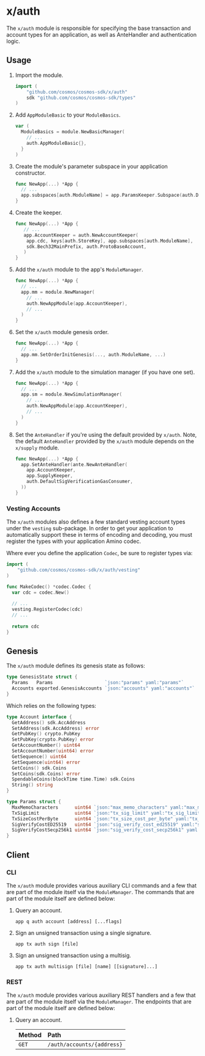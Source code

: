 # x/auth

The `x/auth` module is responsible for specifying the base transaction and
account types for an application, as well as AnteHandler and authentication logic.

## Usage

1. Import the module.

   ```go
   import (
       "github.com/cosmos/cosmos-sdk/x/auth"
       sdk "github.com/cosmos/cosmos-sdk/types"
   )
   ```

2. Add `AppModuleBasic` to your `ModuleBasics`.

    ```go
    var (
      ModuleBasics = module.NewBasicManager(
        // ...
        auth.AppModuleBasic{},
      }
    )
    ```

3. Create the module's parameter subspace in your application constructor.

   ```go
   func NewApp(...) *App {
     // ...
     app.subspaces[auth.ModuleName] = app.ParamsKeeper.Subspace(auth.DefaultParamspace)
   }
   ```

4. Create the keeper.

   ```go
   func NewApp(...) *App {
      // ...
      app.AccountKeeper = auth.NewAccountKeeper(
       app.cdc, keys[auth.StoreKey], app.subspaces[auth.ModuleName], 
       sdk.Bech32MainPrefix, auth.ProtoBaseAccount,
      )
   }
   ```

5. Add the `x/auth` module to the app's `ModuleManager`.

   ```go
   func NewApp(...) *App {
     // ...
     app.mm = module.NewManager(
       // ...
       auth.NewAppModule(app.AccountKeeper),
       // ...
     )
   }
   ```

6. Set the `x/auth` module genesis order.

   ```go
   func NewApp(...) *App {
     // ...
     app.mm.SetOrderInitGenesis(..., auth.ModuleName, ...)
   }
   ```

7. Add the `x/auth` module to the simulation manager (if you have one set).

   ```go
   func NewApp(...) *App {
     // ...
     app.sm = module.NewSimulationManager(
       // ...
       auth.NewAppModule(app.AccountKeeper),
       // ...
     )
   }

8. Set the `AnteHandler` if you're using the default provided by `x/auth`. Note,
the default `AnteHandler` provided by the `x/auth` module depends on the `x/supply`
module.

   ```go
   func NewApp(...) *App {
     app.SetAnteHandler(ante.NewAnteHandler(
       app.AccountKeeper,
       app.SupplyKeeper,
       auth.DefaultSigVerificationGasConsumer,
     ))
   }
   ```

### Vesting Accounts

The `x/auth` modules also defines a few standard vesting account types under the
`vesting` sub-package. In order to get your application to automatically support
these in terms of encoding and decoding, you must register the types with your
application Amino codec.

Where ever you define the application `Codec`, be sure to register types via:

```go
import (
    "github.com/cosmos/cosmos-sdk/x/auth/vesting"
)

func MakeCodec() *codec.Codec {
  var cdc = codec.New()
  
  // ...
  vesting.RegisterCodec(cdc)
  // ...
  
  return cdc
}
```

## Genesis

The `x/auth` module defines its genesis state as follows:

```go
type GenesisState struct {
  Params   Params                   `json:"params" yaml:"params"`
  Accounts exported.GenesisAccounts `json:"accounts" yaml:"accounts"`
}
```

Which relies on the following types:

```go
type Account interface {
  GetAddress() sdk.AccAddress
  SetAddress(sdk.AccAddress) error
  GetPubKey() crypto.PubKey
  SetPubKey(crypto.PubKey) error
  GetAccountNumber() uint64
  SetAccountNumber(uint64) error
  GetSequence() uint64
  SetSequence(uint64) error
  GetCoins() sdk.Coins
  SetCoins(sdk.Coins) error
  SpendableCoins(blockTime time.Time) sdk.Coins
  String() string
}

type Params struct {
  MaxMemoCharacters      uint64 `json:"max_memo_characters" yaml:"max_memo_characters"`
  TxSigLimit             uint64 `json:"tx_sig_limit" yaml:"tx_sig_limit"`
  TxSizeCostPerByte      uint64 `json:"tx_size_cost_per_byte" yaml:"tx_size_cost_per_byte"`
  SigVerifyCostED25519   uint64 `json:"sig_verify_cost_ed25519" yaml:"sig_verify_cost_ed25519"`
  SigVerifyCostSecp256k1 uint64 `json:"sig_verify_cost_secp256k1" yaml:"sig_verify_cost_secp256k1"`
}
```

## Client

### CLI

The `x/auth` module provides various auxiliary CLI commands and a few that are
part of the module itself via the `ModuleManager`. The commands that are part of
the module itself are defined below:

1. Query an account.

   ```shell
   app q auth account [address] [...flags]
   ```

2. Sign an unsigned transaction using a single signature.

   ```shell
   app tx auth sign [file]
   ```

3. Sign an unsigned transaction using a multisig.

   ```shell
   app tx auth multisign [file] [name] [[signature]...]
   ```

### REST

The `x/auth` module provides various auxiliary REST handlers and a few that are
part of the module itself via the `ModuleManager`. The endpoints that are part of
the module itself are defined below:

1. Query an account.

   | Method | Path                     |
   | :----- | :----------------------- |
   | `GET` | `/auth/accounts/{address}` |

